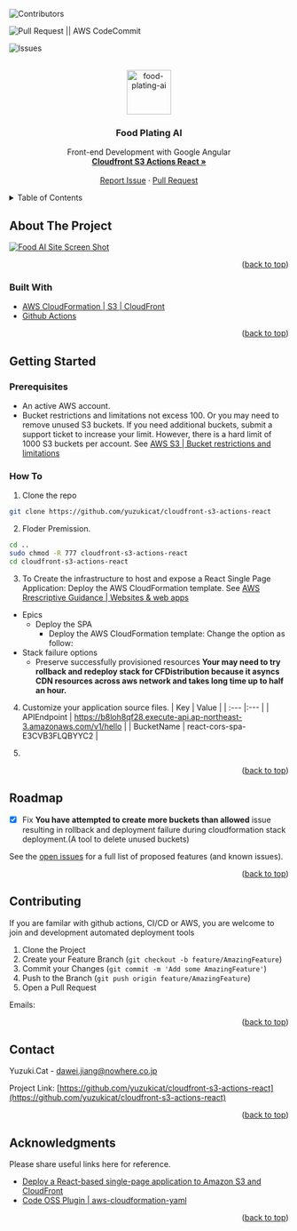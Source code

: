 <div id="top"></div>

![Contributors][contributors-shield]

![Pull Request || AWS CodeCommit][pull-request-shield]

![Issues][issues-shield]

<!-- PROJECT LOGO -->
<br />
<div align="center">
  <a href="https://github.com/yuzukicat/cloudfront-s3-actions-react">
    <img src="https://eyesjapan.atlassian.net/rest/api/2/universal_avatar/view/type/project/avatar/15000?size=xxlarge&quot" alt="food-plating-ai" width="80" height="80">
  </a>

  <h3 align="center">Food Plating AI</h3>

  <p align="center">
    Front-end Development with Google Angular
    <br />
    <a href="https://github.com/yuzukicat/cloudfront-s3-actions-react"><strong>Cloudfront S3 Actions React »</strong></a>
    <br />
    <br />
    <a href="https://github.com/yuzukicat/cloudfront-s3-actions-react/issues">Report Issue</a>
    ·
    <a href="https://github.com/yuzukicat/cloudfront-s3-actions-react/pulls">Pull Request</a>
  </p>
</div>

<!-- TABLE OF CONTENTS -->
<details>
  <summary>Table of Contents</summary>
  <ol>
    <li>
      <a href="#about-the-project">About The Project</a>
      <ul>
        <li><a href="#built-with">Built With</a></li>
      </ul>
    </li>
    <li>
      <a href="#getting-started">Getting Started</a>
      <ul>
        <li><a href="#prerequisites">Prerequisites</a></li>
        <li><a href="#installation">Git Clone</a></li>
      </ul>
    </li>
    <li><a href="#roadmap">Roadmap</a></li>
    <li><a href="#contributing">Contributing</a></li>
    <li><a href="#contact">Contact</a></li>
    <li><a href="#acknowledgments">Acknowledgments</a></li>
  </ol>
</details>

<!-- ABOUT THE PROJECT -->
## About The Project

[![Food AI Site Screen Shot][product-screenshot]](/src/assets/about/about-the-project.png)

<p align="right">(<a href="#top">back to top</a>)</p>

### Built With

* [AWS CloudFormation | S3 | CloudFront](https://docs.aws.amazon.com/prescriptive-guidance/latest/patterns/deploy-a-react-based-single-page-application-to-amazon-s3-and-cloudfront.html)
* [Github Actions](https://github.com/features/actions)

<p align="right">(<a href="#top">back to top</a>)</p>

<!-- GETTING STARTED -->
## Getting Started

### Prerequisites

* An active AWS account.
* Bucket restrictions and limitations not excess 100. Or you may need to remove unused S3 buckets. If you need additional buckets, submit a support ticket to increase your limit. However, there is a hard limit of 1000 S3 buckets per account. See [AWS S3 | Bucket restrictions and limitations](https://docs.aws.amazon.com/AmazonS3/latest/userguide/BucketRestrictions.html)

### How To

1. Clone the repo
```sh
git clone https://github.com/yuzukicat/cloudfront-s3-actions-react
```

2. Floder Premission.
```sh
cd ..
sudo chmod -R 777 cloudfront-s3-actions-react
cd cloudfront-s3-actions-react
```

3. To Create the infrastructure to host and expose a React Single Page Application:
Deploy the AWS CloudFormation template.
See [AWS Rrescriptive Guidance | Websites & web apps](https://docs.aws.amazon.com/prescriptive-guidance/latest/patterns/deploy-a-react-based-single-page-application-to-amazon-s3-and-cloudfront.html)
- Epics
  - Deploy the SPA
    - Deploy the AWS CloudFormation template: Change the option as follow:
- Stack failure options
  - Preserve successfully provisioned resources
**Your may need to try rollback and redeploy stack for CFDistribution because it asyncs CDN resources across aws network and takes long time up to half an hour.**

4. Customize your application source files.
| Key         | Value                                                                |
| :---        |:---                                                                  |
| APIEndpoint | https://b8loh8qf28.execute-api.ap-northeast-3.amazonaws.com/v1/hello |
| BucketName  | react-cors-spa-E3CVB3FLQBYYC2                                        |

5. 

<p align="right">(<a href="#top">back to top</a>)</p>

<!-- ROADMAP -->
## Roadmap

- [x] Fix **You have attempted to create more buckets than allowed** issue resulting in rollback and deployment failure during cloudformation stack deployment.(A tool to delete unused buckets)

See the [open issues](https://github.com/yuzukicat/cloudfront-s3-actions-react/issues) for a full list of proposed features (and known issues).

<p align="right">(<a href="#top">back to top</a>)</p>

<!-- CONTRIBUTING -->
## Contributing

If you are familar with github actions, CI/CD or AWS, you are welcome to join and development automated deployment tools

1. Clone the Project
2. Create your Feature Branch (`git checkout -b feature/AmazingFeature`)
3. Commit your Changes (`git commit -m 'Add some AmazingFeature'`)
4. Push to the Branch (`git push origin feature/AmazingFeature`)
5. Open a Pull Request

Emails:

<p align="right">(<a href="#top">back to top</a>)</p>

<!-- CONTACT -->
## Contact

Yuzuki.Cat - dawei.jiang@nowhere.co.jp

Project Link: [https://github.com/yuzukicat/cloudfront-s3-actions-react](https://github.com/yuzukicat/cloudfront-s3-actions-react)

<p align="right">(<a href="#top">back to top</a>)</p>

<!-- ACKNOWLEDGMENTS -->
## Acknowledgments

Please share useful links here for reference.

* [Deploy a React-based single-page application to Amazon S3 and CloudFront](https://docs.aws.amazon.com/prescriptive-guidance/latest/patterns/deploy-a-react-based-single-page-application-to-amazon-s3-and-cloudfront.html)
* [Code OSS Plugin | aws-cloudformation-yaml](https://marketplace.visualstudio.com/items?itemName=DanielThielking.aws-cloudformation-yaml)

<p align="right">(<a href="#top">back to top</a>)</p>

<!-- MARKDOWN LINKS & IMAGES -->
<!-- https://www.markdownguide.org/basic-syntax/#reference-style-links -->
[contributors-shield]: https://img.shields.io/github/contributors/othneildrew/Best-README-Template.svg?style=for-the-badge
[contributors-url]: https://eyesjapan.atlassian.net/jira/software/projects/FOODAI/boards/231
[pull-request-shield]: https://img.shields.io/github/forks/othneildrew/Best-README-Template.svg?style=for-the-badge
[pull-request-url]: https://git-codecommit.us-west-2.amazonaws.com/v1/repos/food-ai-app
[issues-shield]: https://img.shields.io/github/issues/othneildrew/Best-README-Template.svg?style=for-the-badge
[issues-url]: https://eyesjapan.atlassian.net/jira/software/projects/FOODAI/boards/231
[license-shield]: https://img.shields.io/github/license/othneildrew/Best-README-Template.svg?style=for-the-badge
[product-screenshot]: /src/assets/about/about-the-project.png
